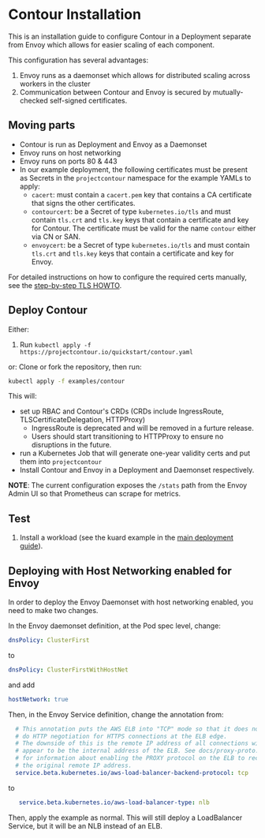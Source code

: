 # Contour Installation

This is an installation guide to configure Contour in a Deployment separate from Envoy which allows for easier scaling of each component.

This configuration has several advantages:

1. Envoy runs as a daemonset which allows for distributed scaling across workers in the cluster
2. Communication between Contour and Envoy is secured by mutually-checked self-signed certificates.

## Moving parts

- Contour is run as Deployment and Envoy as a Daemonset
- Envoy runs on host networking
- Envoy runs on ports 80 & 443
- In our example deployment, the following certificates must be present as Secrets in the `projectcontour` namespace for the example YAMLs to apply:
  - `cacert`: must contain a `cacert.pem` key that contains a CA certificate that signs the other certificates.
  - `contourcert`: be a Secret of type `kubernetes.io/tls` and must contain `tls.crt` and `tls.key` keys that contain a certificate and key for Contour. The certificate must be valid for the name `contour` either via CN or SAN.
  - `envoycert`: be a Secret of type `kubernetes.io/tls` and must contain `tls.crt` and `tls.key` keys that contain a certificate and key for Envoy.

For detailed instructions on how to configure the required certs manually, see the [step-by-step TLS HOWTO](https://projectcontour.io/docs/master/grpc-tls-howto).

## Deploy Contour

Either:

1. Run `kubectl apply -f https://projectcontour.io/quickstart/contour.yaml`

or:
Clone or fork the repository, then run:

```bash
kubectl apply -f examples/contour
```

This will:

- set up RBAC and Contour's CRDs (CRDs include IngressRoute, TLSCertificateDelegation, HTTPProxy)
  * IngressRoute is deprecated and will be removed in a furture release.
  * Users should start transitioning to HTTPProxy to ensure no disruptions in the future.
- run a Kubernetes Job that will generate one-year validity certs and put them into `projectcontour`
- Install Contour and Envoy in a Deployment and Daemonset respectively.

**NOTE**: The current configuration exposes the `/stats` path from the Envoy Admin UI so that Prometheus can scrape for metrics.

## Test

1. Install a workload (see the kuard example in the [main deployment guide](https://projectcontour.io/docs/master/deploy-options/#test-with-httpproxy)).

## Deploying with Host Networking enabled for Envoy

In order to deploy the Envoy Daemonset with host networking enabled, you need to make two changes.

In the Envoy daemonset definition, at the Pod spec level, change:

```yaml
dnsPolicy: ClusterFirst
```

to

```yaml
dnsPolicy: ClusterFirstWithHostNet
```

and add

```yaml
hostNetwork: true
```

Then, in the Envoy Service definition, change the annotation from:

```yaml
  # This annotation puts the AWS ELB into "TCP" mode so that it does not
  # do HTTP negotiation for HTTPS connections at the ELB edge.
  # The downside of this is the remote IP address of all connections will
  # appear to be the internal address of the ELB. See docs/proxy-proto.md
  # for information about enabling the PROXY protocol on the ELB to recover
  # the original remote IP address.
  service.beta.kubernetes.io/aws-load-balancer-backend-protocol: tcp
```

to

```yaml
   service.beta.kubernetes.io/aws-load-balancer-type: nlb
```

Then, apply the example as normal. This will still deploy a LoadBalancer Service, but it will be an NLB instead of an ELB.
